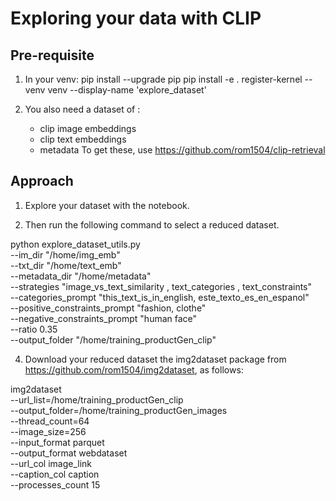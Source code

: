 # Exploring your data with CLIP

## Pre-requisite
1) In your venv:
    pip install --upgrade pip
    pip install -e .
    register-kernel --venv venv --display-name 'explore_dataset'

2) You also need a dataset of :
    - clip image embeddings
    - clip text embeddings
    - metadata
    To get these, use https://github.com/rom1504/clip-retrieval

## Approach
1) Explore your dataset with the notebook. 

2) Then run the following command to select a reduced dataset.
    
python explore_dataset_utils.py \
    --im_dir "/home/img_emb" \
    --txt_dir "/home/text_emb" \
    --metadata_dir "/home/metadata" \
    --strategies "image_vs_text_similarity , text_categories , text_constraints" \
    --categories_prompt "this_text_is_in_english, este_texto_es_en_espanol"\
    --positive_constraints_prompt "fashion, clothe" \
    --negative_constraints_prompt "human face" \
    --ratio 0.35 \
    --output_folder "/home/training_productGen_clip"


4) Download your reduced dataset the img2dataset package from https://github.com/rom1504/img2dataset, as follows:
    
img2dataset \
    --url_list=/home/training_productGen_clip \
    --output_folder=/home/training_productGen_images \
    --thread_count=64 \
    --image_size=256 \
    --input_format parquet \
    --output_format webdataset \
    --url_col image_link \
    --caption_col caption \
    --processes_count 15